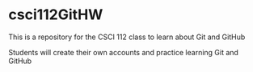 # csci112GitHW
This is a repository for the CSCI 112 class to learn about Git and GitHub

Students will create their own accounts and practice learning Git and GitHub

